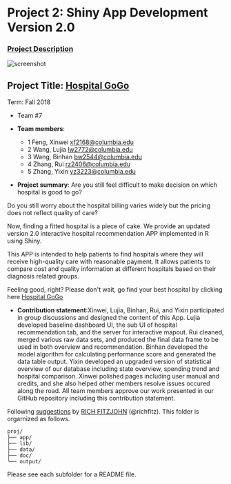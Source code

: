 # Project 2: Shiny App Development Version 2.0

### [Project Description](doc/project2_desc.md)

![screenshot](doc/screenshot2.png)
## Project Title: [Hospital GoGo](https://my-code-works-but-i-dont-know-why.shinyapps.io/hospital/)
Term: Fall 2018

+ Team #7
+ **Team members**: 
	+ 1 Feng, Xinwei xf2168@columbia.edu
	+ 2 Wang, Lujia lw2772@columbia.edu
	+ 3 Wang, Binhan bw2544@columbia.edu
	+ 4 Zhang, Rui rz2406@columbia.edu
	+ 5 Zhang, Yixin yz3223@columbia.edu

+ **Project summary**:
Are you still feel difficult to make decision on which hospital is good to go? 

Do you still worry about the hospital billing varies widely but the pricing does not reflect quality of care? 

Now, finding a fitted hospital is a piece of cake. We provide an updated version 2.0 interactive hospital recommendation APP implemented in R using Shiny.

This APP is intended to help patients to find hospitals where they will receive high-quality care with reasonable payment. It allows patients to compare cost and quality information at different hospitals based on their diagnosis related groups. 

Feeling good, right? Please don't wait, go find your best hospital by clicking here [Hospital GoGo](https://my-code-works-but-i-dont-know-why.shinyapps.io/hospital/)


+ **Contribution statement**:Xinwei, Lujia, Binhan, Rui, and Yixin participated in group discussions and designed the content of this App. Lujia developed baseline dashboard UI, the sub UI of hospital recommendation tab, and the server for interactive mapout. Rui cleaned, merged various raw data sets, and produced the final data frame to be used in both overview and recommendation. Binhan developed the model algorithm for calculating performance score and generated the data table output. Yixin developed an upgraded version of statistical overview of our database including state overview, spending trend and hospital comparison. Xinwei polished pages including user manual and credits, and she also helped other members resolve issues occured along the road. All team members approve our work presented in our GitHub repository including this contribution statement.

Following [suggestions](http://nicercode.github.io/blog/2013-04-05-projects/) by [RICH FITZJOHN](http://nicercode.github.io/about/#Team) (@richfitz). This folder is orgarnized as follows.

```
proj/
├── app/
├── lib/
├── data/
├── doc/
└── output/
```

Please see each subfolder for a README file.


